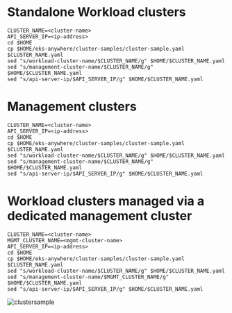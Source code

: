 # Standalone Workload clusters
```
CLUSTER_NAME=<cluster-name>
API_SERVER_IP=<ip-address>
cd $HOME
cp $HOME/eks-anywhere/cluster-samples/cluster-sample.yaml $CLUSTER_NAME.yaml
sed "s/workload-cluster-name/$CLUSTER_NAME/g" $HOME/$CLUSTER_NAME.yaml
sed "s/management-cluster-name/$CLUSTER_NAME/g" $HOME/$CLUSTER_NAME.yaml
sed "s/api-server-ip/$API_SERVER_IP/g" $HOME/$CLUSTER_NAME.yaml
```

# Management clusters
```
CLUSTER_NAME=<cluster-name>
API_SERVER_IP=<ip-address>
cd $HOME
cp $HOME/eks-anywhere/cluster-samples/cluster-sample.yaml $CLUSTER_NAME.yaml
sed "s/workload-cluster-name/$CLUSTER_NAME/g" $HOME/$CLUSTER_NAME.yaml
sed "s/management-cluster-name/$CLUSTER_NAME/g" $HOME/$CLUSTER_NAME.yaml
sed "s/api-server-ip/$API_SERVER_IP/g" $HOME/$CLUSTER_NAME.yaml
```

# Workload clusters managed via a dedicated management cluster
```
CLUSTER_NAME=<cluster-name>
MGMT_CLUSTER_NAME=<mgmt-cluster-name>
API_SERVER_IP=<ip-address>
cd $HOME
cp $HOME/eks-anywhere/cluster-samples/cluster-sample.yaml $CLUSTER_NAME.yaml
sed "s/workload-cluster-name/$CLUSTER_NAME/g" $HOME/$CLUSTER_NAME.yaml
sed "s/management-cluster-name/$MGMT_CLUSTER_NAME/g" $HOME/$CLUSTER_NAME.yaml
sed "s/api-server-ip/$API_SERVER_IP/g" $HOME/$CLUSTER_NAME.yaml
```

![clustersample](https://user-images.githubusercontent.com/39495790/190064228-99a974d8-6313-427e-a048-a8be61a7d298.png)
